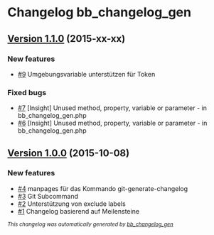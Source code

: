 # Changelog bb_changelog_gen

## [Version 1.1.0](https://github.com/BugBuster1701/bb_changelog_gen/issues?q=milestone%3A%22Version+1.1.0%22+is%3Aclosed) (2015-xx-xx)

### New features

- [\#9](https://github.com/BugBuster1701/bb_changelog_gen/issues/9) Umgebungsvariable unterstützen für Token

### Fixed bugs

- [\#7](https://github.com/BugBuster1701/bb_changelog_gen/issues/7) [Insight] Unused method, property, variable or parameter - in bb_changelog_gen.php
- [\#6](https://github.com/BugBuster1701/bb_changelog_gen/issues/6) [Insight] Unused method, property, variable or parameter - in bb_changelog_gen.php

## [Version 1.0.0](https://github.com/BugBuster1701/bb_changelog_gen/issues?q=milestone%3A%22Version+1.0.0%22+is%3Aclosed) (2015-10-08)

### New features

- [\#4](https://github.com/BugBuster1701/bb_changelog_gen/issues/4) manpages für das Kommando git-generate-changelog
- [\#3](https://github.com/BugBuster1701/bb_changelog_gen/issues/3) Git Subcommand
- [\#2](https://github.com/BugBuster1701/bb_changelog_gen/issues/2) Unterstützung von exclude labels
- [\#1](https://github.com/BugBuster1701/bb_changelog_gen/issues/1) Changelog basierend auf Meilensteine



<sub>*This changelog was automatically generated by [bb_changelog_gen](https://github.com/BugBuster1701/bb_changelog_gen)*</sub>
